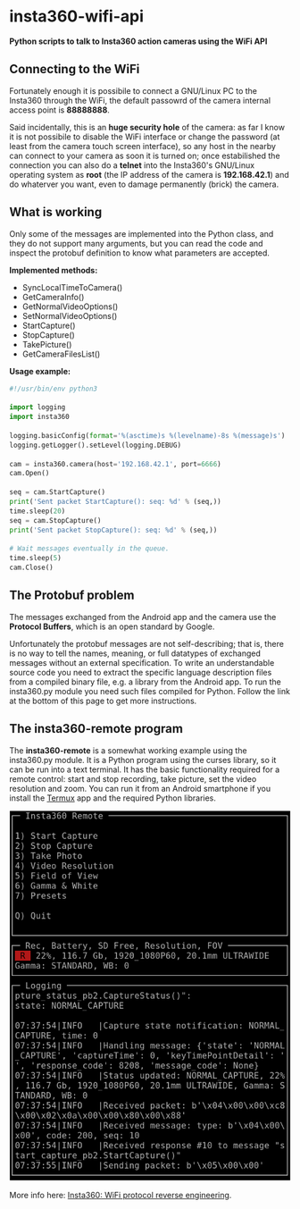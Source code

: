 # insta360-wifi-api

**Python scripts to talk to Insta360 action cameras using the WiFi API**

## Connecting to the WiFi

Fortunately enough it is possibile to connect a GNU/Linux PC to 
the Insta360 through the WiFi, the default passowrd of the 
camera internal access point is **88888888**.

Said incidentally, this is an **huge security hole** of the 
camera: as far I know it is not possibile to disable the WiFi 
interface or change the password (at least from the camera touch 
screen interface), so any host in the nearby can connect to your 
camera as soon it is turned on; once estabilished the connection 
you can also do a **telnet** into the Insta360's GNU/Linux 
operating system as **root** (the IP address of the camera is 
**192.168.42.1**) and do whaterver you want, even to damage 
permanently (brick) the camera.

## What is working

Only some of the messages are implemented into the Python
class, and they do not support many arguments, but you can
read the code and inspect the protobuf definition to know
what parameters are accepted.

**Implemented methods:**

* SyncLocalTimeToCamera()
* GetCameraInfo()
* GetNormalVideoOptions()
* SetNormalVideoOptions()
* StartCapture()
* StopCapture()
* TakePicture()
* GetCameraFilesList()

**Usage example:**

```python
#!/usr/bin/env python3

import logging
import insta360

logging.basicConfig(format='%(asctime)s %(levelname)-8s %(message)s')
logging.getLogger().setLevel(logging.DEBUG)

cam = insta360.camera(host='192.168.42.1', port=6666)
cam.Open()

seq = cam.StartCapture()
print('Sent packet StartCapture(): seq: %d' % (seq,))
time.sleep(20)
seq = cam.StopCapture()
print('Sent packet StopCapture(): seq: %d' % (seq,))

# Wait messages eventually in the queue.
time.sleep(5)
cam.Close()
```

## The Protobuf problem

The messages exchanged from the Android app and the camera
use the **Protocol Buffers**, which is an open standard by Google.

Unfortunately the protobuf messages are not self-describing; 
that is, there is no way to tell the names, meaning, or full 
datatypes of exchanged messages without an external 
specification. To write an understandable source code you need 
to extract the specific language description files from a 
compiled binary file, e.g. a library from the Android app. To 
run the insta360.py module you need such files compiled for 
Python. Follow the link at the bottom of this page to get more 
instructions.

## The insta360-remote program

The **insta360-remote** is a somewhat working example using the 
insta360.py module. It is a Python program using the curses 
library, so it can be run into a text terminal. It has the basic 
functionality required for a remote control: start and stop 
recording, take picture, set the video resolution and zoom. You 
can run it from an Android smartphone if you install the 
[Termux](https://termux.dev/en/) app and the required Python 
libraries.

![insta360-remote screenshot](img/insta360-remote.png "insta360-remote screenshot")


More info here: [Insta360: WiFi protocol reverse engineering](https://www.rigacci.org/wiki/doku.php/doc/appunti/hardware/insta360_one_rs_wifi_reverse_engineering).
